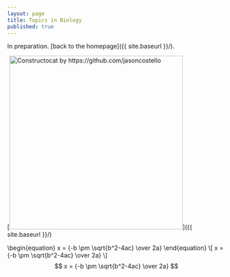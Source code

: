 ```yaml
---
layout: page
title: Topics in Biology
published: true
---
```


In preparation. [back to the homepage]({{ site.baseurl }}/).

[<img src="{{ site.baseurl }}/images/404.jpg" alt="Constructocat by https://github.com/jasoncostello" style="width: 400px;"/>]({{ site.baseurl }}/)


\begin{equation} x = {-b \pm \sqrt{b^2-4ac} \over 2a} \end{equation}
\\[ x = {-b \pm \sqrt{b^2-4ac} \over 2a} \\]
$$ x = {-b \pm \sqrt{b^2-4ac} \over 2a} $$